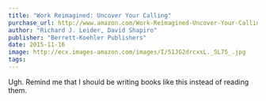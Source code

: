 ```yaml
---
title: "Work Reimagined: Uncover Your Calling"
purchase_url: http://www.amazon.com/Work-Reimagined-Uncover-Your-Calling/dp/1626565589%3FSubscriptionId%3DAKIAIVZLK2PABGQI2KAQ%26tag%3Deverrail-20%26linkCode%3Dxm2%26camp%3D2025%26creative%3D165953%26creativeASIN%3D1626565589
author: "Richard J. Leider, David Shapiro"
publisher: "Berrett-Koehler Publishers"
date: 2015-11-16
image: http://ecx.images-amazon.com/images/I/51JG2drcxsL._SL75_.jpg
tags:
---
```


Ugh. Remind me that I should be writing books like this instead of reading them.
